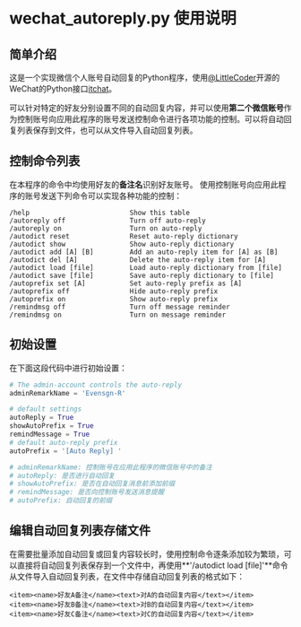 # wechat_autoreply.py 使用说明
## 简单介绍
这是一个实现微信个人账号自动回复的Python程序，使用[@LittleCoder](https://github.com/littlecodersh)开源的WeChat的Python接口[itchat](https://github.com/littlecodersh/ItChat)。

可以针对特定的好友分别设置不同的自动回复内容，并可以使用**第二个微信账号**作为控制账号向应用此程序的账号发送控制命令进行各项功能的控制。可以将自动回复列表保存到文件，也可以从文件导入自动回复列表。

## 控制命令列表
在本程序的命令中均使用好友的**备注名**识别好友账号。
使用控制账号向应用此程序的账号发送下列命令可以实现各种功能的控制：
```
/help                         Show this table
/autoreply off                Turn off auto-reply
/autoreply on                 Turn on auto-reply
/autodict reset               Reset auto-reply dictionary
/autodict show                Show auto-reply dictionary
/autodict add [A] [B]	      Add an auto-reply item for [A] as [B]
/autodict del [A]             Delete the auto-reply item for [A]
/autodict load [file]         Load auto-reply dictionary from [file]
/autodict save [file]         Save auto-reply dictionary to [file]
/autoprefix set [A]      	  Set auto-reply prefix as [A]
/autoprefix off               Hide auto-reply prefix
/autoprefix on                Show auto-reply prefix
/remindmsg off                Turn off message reminder
/remindmsg on                 Turn on message reminder
```

## 初始设置
在下面这段代码中进行初始设置：
```python
# The admin-account controls the auto-reply
adminRemarkName = 'Evensgn-R'

# default settings
autoReply = True
showAutoPrefix = True
remindMessage = True
# default auto-reply prefix
autoPrefix = '[Auto Reply] '

# adminRemarkName: 控制账号在应用此程序的微信账号中的备注
# autoReply: 是否进行自动回复
# showAutoPrefix: 是否在自动回复消息前添加前缀
# remindMessage: 是否向控制账号发送消息提醒
# autoPrefix: 自动回复的前缀
```

## 编辑自动回复列表存储文件
在需要批量添加自动回复或回复内容较长时，使用控制命令逐条添加较为繁琐，可以直接将自动回复列表保存到一个文件中，再使用**'/autodict load [file]'**命令从文件导入自动回复列表，在文件中存储自动回复列表的格式如下：
```
<item><name>好友A备注</name><text>对A的自动回复内容</text></item>
<item><name>好友B备注</name><text>对B的自动回复内容</text></item>
<item><name>好友C备注</name><text>对C的自动回复内容</text></item>
```

